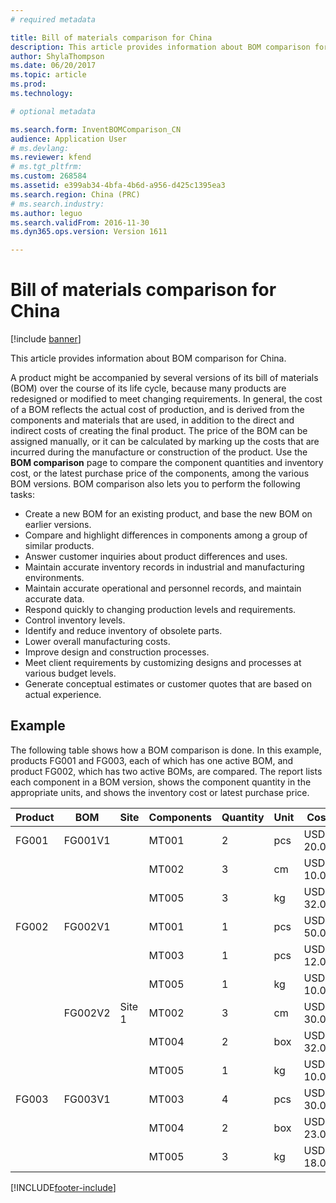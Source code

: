 ```yaml
---
# required metadata

title: Bill of materials comparison for China
description: This article provides information about BOM comparison for China.
author: ShylaThompson
ms.date: 06/20/2017
ms.topic: article
ms.prod: 
ms.technology: 

# optional metadata

ms.search.form: InventBOMComparison_CN
audience: Application User
# ms.devlang: 
ms.reviewer: kfend
# ms.tgt_pltfrm: 
ms.custom: 268584
ms.assetid: e399ab34-4bfa-4b6d-a956-d425c1395ea3
ms.search.region: China (PRC)
# ms.search.industry: 
ms.author: leguo
ms.search.validFrom: 2016-11-30
ms.dyn365.ops.version: Version 1611

---
```


# Bill of materials comparison for China

[!include [banner](../includes/banner.md)]

This article provides information about BOM comparison for China.

A product might be accompanied by several versions of its bill of materials (BOM) over the course of its life cycle, because many products are redesigned or modified to meet changing requirements. In general, the cost of a BOM reflects the actual cost of production, and is derived from the components and materials that are used, in addition to the direct and indirect costs of creating the final product. The price of the BOM can be assigned manually, or it can be calculated by marking up the costs that are incurred during the manufacture or construction of the product. Use the **BOM comparison** page to compare the component quantities and inventory cost, or the latest purchase price of the components, among the various BOM versions. BOM comparison also lets you to perform the following tasks:

-   Create a new BOM for an existing product, and base the new BOM on earlier versions.
-   Compare and highlight differences in components among a group of similar products.
-   Answer customer inquiries about product differences and uses.
-   Maintain accurate inventory records in industrial and manufacturing environments.
-   Maintain accurate operational and personnel records, and maintain accurate data.
-   Respond quickly to changing production levels and requirements.
-   Control inventory levels.
-   Identify and reduce inventory of obsolete parts.
-   Lower overall manufacturing costs.
-   Improve design and construction processes.
-   Meet client requirements by customizing designs and processes at various budget levels.
-   Generate conceptual estimates or customer quotes that are based on actual experience.

## Example
The following table shows how a BOM comparison is done. In this example, products FG001 and FG003, each of which has one active BOM, and product FG002, which has two active BOMs, are compared. The report lists each component in a BOM version, shows the component quantity in the appropriate units, and shows the inventory cost or latest purchase price.

| Product | BOM     | Site   | Components | Quantity | Unit | Cost      |
|---------|---------|--------|------------|----------|------|-----------|
| FG001   | FG001V1 |        | MT001      | 2        | pcs  | USD 20.00 |
|         |         |        | MT002      | 3        | cm   | USD 10.00 |
|         |         |        | MT005      | 3        | kg   | USD 32.00 |
| FG002   | FG002V1 |        | MT001      | 1        | pcs  | USD 50.00 |
|         |         |        | MT003      | 1        | pcs  | USD 12.00 |
|         |         |        | MT005      | 1        | kg   | USD 10.00 |
|         | FG002V2 | Site 1 | MT002      | 3        | cm   | USD 30.00 |
|         |         |        | MT004      | 2        | box  | USD 32.00 |
|         |         |        | MT005      | 1        | kg   | USD 10.00 |
| FG003   | FG003V1 |        | MT003      | 4        | pcs  | USD 30.00 |
|         |         |        | MT004      | 2        | box  | USD 23.00 |
|         |         |        | MT005      | 3        | kg   | USD 18.00 |







[!INCLUDE[footer-include](../../includes/footer-banner.md)]